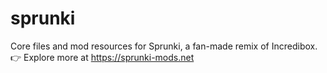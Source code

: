 # sprunki
Core files and mod resources for Sprunki, a fan-made remix of Incredibox. 👉 Explore more at https://sprunki-mods.net
